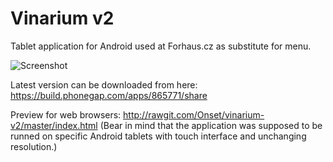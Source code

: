 Vinarium v2
===========

Tablet application for Android used at Forhaus.cz as substitute for menu.

![Screenshot](https://raw.github.com/Onset/vinarium-v2/master/screenshot.jpg)

Latest version can be downloaded from here: https://build.phonegap.com/apps/865771/share

Preview for web browsers: http://rawgit.com/Onset/vinarium-v2/master/index.html (Bear in mind that the application was supposed to be runned on specific Android tablets with touch interface and unchanging resolution.)


